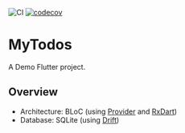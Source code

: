 ![CI](https://github.com/hmx-ltlam/mytodos/workflows/CI/badge.svgg) [![codecov](https://codecov.io/gh/hmx-ltlam/mytodos/branch/main/graph/badge.svg)](https://app.codecov.io/gh/hmx-ltlam/mytodos)

# MyTodos

A Demo Flutter project.

## Overview

- Architecture: BLoC (using [Provider](https://pub.dev/packages/provider) and [RxDart](https://pub.dev/packages/rxdart))
- Database: SQLite (using [Drift](https://pub.dev/packages/drift))
